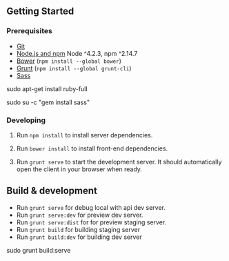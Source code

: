 ## Getting Started

### Prerequisites

- [Git](https://git-scm.com/)
- [Node.js and npm](nodejs.org) Node ^4.2.3, npm ^2.14.7
- [Bower](bower.io) (`npm install --global bower`)
- [Grunt](http://gruntjs.com/) (`npm install --global grunt-cli`)
- [Sass](http://sass-lang.com/install) 

sudo apt-get install ruby-full

sudo su -c "gem install sass"


### Developing

1. Run `npm install` to install server dependencies.

2. Run `bower install` to install front-end dependencies.

3. Run `grunt serve` to start the development server. It should automatically open the client in your browser when ready.

## Build & development

- Run `grunt serve` for debug local with api dev server.
- Run `grunt serve:dev` for preview dev server.
- Run `grunt serve:dist` for for preview staging server.
- Run `grunt build` for building staging server
- Run `grunt build:dev` for building dev server

sudo grunt build:serve